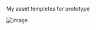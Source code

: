 My asset templetes for prototype

![image](https://raw.github.com/asus4/UnityProttypeKit/master/images/primitives.png)

